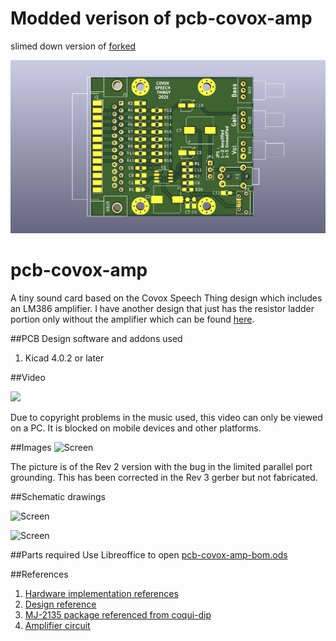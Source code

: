 # Modded verison of pcb-covox-amp

slimed down version of [forked](https://github.com/yeokm1/pcb-covox-amp)

![main](/images/main.png)

# pcb-covox-amp
A tiny sound card based on the Covox Speech Thing design which includes an LM386 amplifier. I have another design that just has the resistor ladder portion only without the amplifier which can be found [here](https://github.com/yeokm1/pcb-covox).

##PCB Design software and addons used

1. Kicad 4.0.2 or later

##Video

[![](http://img.youtube.com/vi/iOxOxpSg3WE/0.jpg)](https://www.youtube.com/watch?v=iOxOxpSg3WE)

Due to copyright problems in the music used, this video can only be viewed on a PC. It is blocked on mobile devices and other platforms.

##Images
![Screen](images/all.jpg)

The picture is of the Rev 2 version with the bug in the limited parallel port grounding. This has been corrected in the Rev 3 gerber but not fabricated.

##Schematic drawings

![Screen](images/board.png)

![Screen](images/schematic.png)

##Parts required
Use Libreoffice to open [pcb-covox-amp-bom.ods](pcb-covox-amp-bom.ods)

##References
1. [Hardware implementation references](https://blog.frantovo.cz/c/307/DAC%20%28zvukov%C3%A1%20karta%29%20pro%20LPT%20port%20a.k.a.%20Covox)
2. [Design reference](http://kb.gr8bit.ru/KB0010/GR8BIT-KB0010-Adding-multimedia-capability-covox-device.html)
3. [MJ-2135 package referenced from coqui-dip](https://github.com/open-eie/coqui-dip)
4. [Amplifier circuit](http://www.circuitbasics.com/build-a-great-sounding-audio-amplifier-with-bass-boost-from-the-lm386/)
